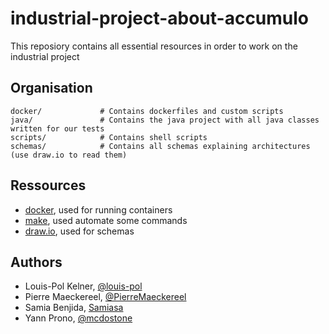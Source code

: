 # industrial-project-about-accumulo

This reposiory contains all essential resources in order to work on the industrial project

Organisation
-----

    docker/             # Contains dockerfiles and custom scripts
    java/               # Contains the java project with all java classes written for our tests
    scripts/            # Contains shell scripts
    schemas/            # Contains all schemas explaining architectures (use draw.io to read them)


Ressources
---
 - [docker](http://docker.io/), used for running containers
 - [make](https://www.gnu.org/software/make/manual/make.html), used automate some commands
 - [draw.io](https://draw.io), used for schemas

Authors
-----

 - Louis-Pol Kelner, [@louis-pol](https://github.com/louis-pol)
 - Pierre Maeckereel, [@PierreMaeckereel](https://github.com/PierreMaeckereel)
 - Samia Benjida, [Samiasa](https://github.com/Samiasa)
 - Yann Prono, [@mcdostone](https://github.com/Mcdostone)
 